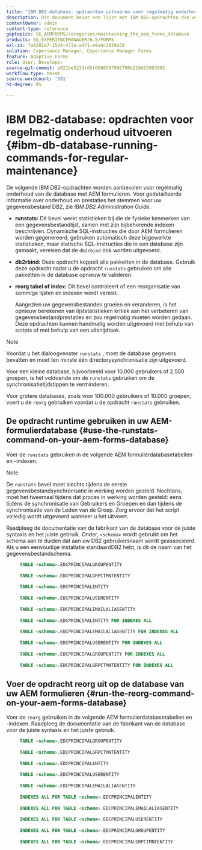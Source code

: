 ```yaml
---
title: "IBM DB2-database: opdrachten uitvoeren voor regelmatig onderhoud"
description: Dit document bevat een lijst met IBM DB2-opdrachten die worden aanbevolen voor regelmatig onderhoud van de database met AEM formulieren.
contentOwner: admin
content-type: reference
geptopics: SG_AEMFORMS/categories/maintaining_the_aem_forms_database
products: SG_EXPERIENCEMANAGER/6.5/FORMS
exl-id: 7a4281e7-1544-473a-a471-e9a4c2819a58
solution: Experience Manager, Experience Manager Forms
feature: Adaptive Forms
role: User, Developer
source-git-commit: e821be5233fd5f6688507096790d219d25903892
workflow-type: tm+mt
source-wordcount: '391'
ht-degree: 0%

---
```


# IBM DB2-database: opdrachten voor regelmatig onderhoud uitvoeren {#ibm-db-database-running-commands-for-regular-maintenance}

De volgende IBM DB2-opdrachten worden aanbevolen voor regelmatig onderhoud van de database met AEM formulieren. Voor gedetailleerde informatie over onderhoud en prestaties het stemmen voor uw gegevensbestand DB2, zie *IBM DB2 Administration Guide*.

* **runstats:** Dit bevel werkt statistieken bij die de fysieke kenmerken van een gegevensbestandlijst, samen met zijn bijbehorende indexen beschrijven. Dynamische SQL-instructies die door AEM formulieren worden gegenereerd, gebruiken automatisch deze bijgewerkte statistieken, maar statische SQL-instructies die in een database zijn gemaakt, vereisen dat de `db2rbind` ook worden uitgevoerd.
* **db2rbind:** Deze opdracht koppelt alle pakketten in de database. Gebruik deze opdracht nadat u de opdracht `runstats` gebruiken om alle pakketten in de database opnieuw te valideren.
* **reorg tabel of index:** Dit bevel controleert of een reorganisatie van sommige lijsten en indexen wordt vereist.

  Aangezien uw gegevensbestanden groeien en veranderen, is het opnieuw berekenen van lijststatistieken kritiek aan het verbeteren van gegevensbestandprestaties en zou regelmatig moeten worden gedaan. Deze opdrachten kunnen handmatig worden uitgevoerd met behulp van scripts of met behulp van een uitsnijdtaak.

>[!NOTE]
>
>Voordat u het dialoogvenster `runstats` , moet de database gegevens bevatten en moet ten minste één directorysynchronisatie zijn uitgevoerd.

Voor een kleine database, bijvoorbeeld voor 10.000 gebruikers of 2.500 groepen, is het voldoende om de `runstats` gebruiken om de synchronisatietijdstippen te verminderen.

Voor grotere databases, zoals voor 100.000 gebruikers of 10.000 groepen, voert u de `reorg` gebruiken voordat u de opdracht `runstats` gebruiken.

## De opdracht runtime gebruiken in uw AEM-formulierdatabase {#use-the-runstats-command-on-your-aem-forms-database}

Voer de `runstats` gebruiken in de volgende AEM formulierdatabasetabellen en -indexen.

>[!NOTE]
>
>De `runstats` bevel moet slechts tijdens de eerste gegevensbestandsynchronisatie in werking worden gesteld. Nochtans, moet het tweemaal tijdens dat proces in werking worden gesteld: eens tijdens de synchronisatie van Gebruikers en Groepen en dan tijdens de synchronisatie van de Leden van de Groep. Zorg ervoor dat het script volledig wordt uitgevoerd wanneer u het uitvoert.

Raadpleeg de documentatie van de fabrikant van de database voor de juiste syntaxis en het juiste gebruik. Onder, `<schema>` wordt gebruikt om het schema aan te duiden dat aan uw DB2 gebruikersnaam wordt geassocieerd. Als u een eenvoudige installatie standaardDB2 hebt, is dit de naam van het gegevensbestandschema.

```sql
     TABLE <schema>.EDCPRINCIPALGROUPENTITY
 
     TABLE <schema>.EDCPRINCIPALGRPCTMNTENTITY
 
     TABLE <schema>.EDCPRINCIPALENTITY
 
     TABLE <schema>.EDCPRINCIPALUSERENTITY
 
     TABLE <schema>.EDCPRINCIPALEMAILALIASENTITY
 
     TABLE <schema>.EDCPRINCIPALENTITY FOR INDEXES ALL
 
     TABLE <schema>.EDCPRINCIPALEMAILALIASENTITY FOR INDEXES ALL
 
     TABLE <schema>.EDCPRINCIPALUSERENTITY FOR INDEXES ALL
 
     TABLE <schema>.EDCPRINCIPALGROUPENTITY FOR INDEXES ALL
 
     TABLE <schema>.EDCPRINCIPALGRPCTMNTENTITY FOR INDEXES ALL
```

## Voer de opdracht reorg uit op de database van uw AEM formulieren {#run-the-reorg-command-on-your-aem-forms-database}

Voer de `reorg` gebruiken in de volgende AEM formulierdatabasetabellen en -indexen. Raadpleeg de documentatie van de fabrikant van de database voor de juiste syntaxis en het juiste gebruik.

```sql
     TABLE <schema>.EDCPRINCIPALGROUPENTITY
 
     TABLE <schema>.EDCPRINCIPALGRPCTMNTENTITY
 
     TABLE <schema>.EDCPRINCIPALENTITY
 
     TABLE <schema>.EDCPRINCIPALUSERENTITY
 
     TABLE <schema>.EDCPRINCIPALEMAILALIASENTITY
 
     INDEXES ALL FOR TABLE <schema>.EDCPRINCIPALENTITY
 
     INDEXES ALL FOR TABLE <schema>.EDCPRINCIPALEMAILALIASENTITY
 
     INDEXES ALL FOR TABLE <schema>.EDCPRINCIPALUSERENTITY
 
     INDEXES ALL FOR TABLE <schema>.EDCPRINCIPALGROUPENTITY
 
     INDEXES ALL FOR TABLE <schema>.EDCPRINCIPALGRPCTMNTENTITY
```
